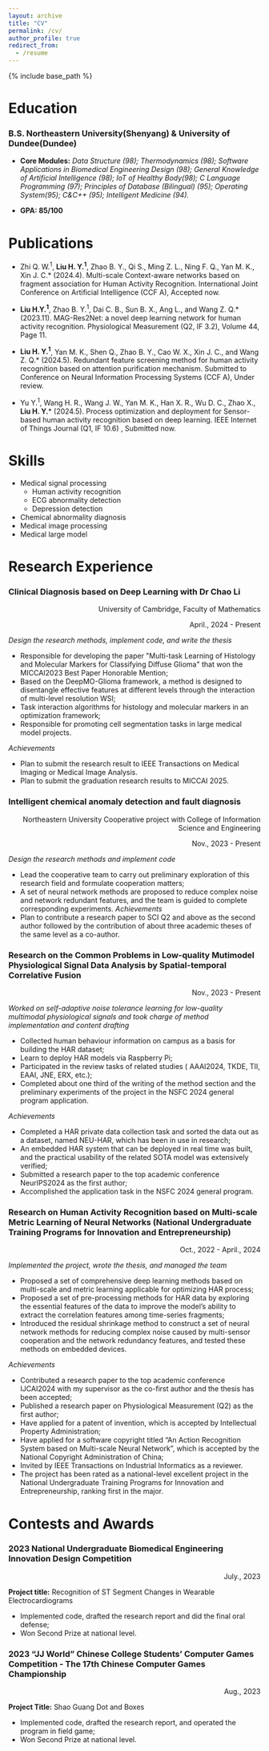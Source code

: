 ```yaml
---
layout: archive
title: "CV"
permalink: /cv/
author_profile: true
redirect_from:
  - /resume
---
```


{% include base_path %}

Education
======

### B.S. Northeastern University(Shenyang) & University of Dundee(Dundee)
 
* **Core Modules:** *Data Structure (98); Thermodynamics (98); Software Applications in Biomedical Engineering Design (98); General Knowledge of Artificial Intelligence (98); IoT of Healthy Body(98);
C Language Programming (97); Principles of Database (Bilingual) (95); Operating System(95); C&C++ (95); Intelligent Medicine (94).*
 
* **GPA: 85/100** 

Publications
======

* Zhi Q. W.<sup>1</sup>, **Liu H. Y.<sup>1</sup>**, Zhao B. Y., Qi S., Ming Z. L., Ning F. Q., Yan M. K., Xin J. C.* (2024.4). Multi-scale Context-aware networks based on fragment association for Human Activity Recognition. International Joint Conference on Artificial Intelligence (CCF A), Accepted now.

* **Liu H.Y.<sup>1</sup>**, Zhao B. Y.<sup>1</sup>, Dai C. B., Sun B. X., Ang L., and Wang Z. Q.* (2023.11). MAG-Res2Net: a novel deep learning network for human activity recognition. Physiological Measurement (Q2, IF 3.2), Volume 44, Page 11.

* **Liu H. Y.<sup>1</sup>**, Yan M. K., Shen Q., Zhao B. Y., Cao W. X., Xin J. C., and Wang Z. Q.* (2024.5). Redundant feature screening method for human activity recognition based on attention purification mechanism. Submitted to Conference on Neural Information Processing Systems (CCF A), Under review.

* Yu Y.<sup>1</sup>, Wang H. R., Wang J. W., Yan M. K., Han X. R., Wu D. C., Zhao X., **Liu H. Y.*** (2024.5). Process optimization and deployment for Sensor-based human activity recognition based on deep learning. IEEE Internet of Things Journal (Q1, IF 10.6) , Submitted now.
  
Skills
======
* Medical signal processing
  * Human activity recognition
  * ECG abnormality detection
  * Depression detection
* Chemical abnormality diagnosis
* Medical image processing
* Medical large model
  
Research Experience
======
### Clinical Diagnosis based on Deep Learning with Dr Chao Li

<p align="right">University of Cambridge, Faculty of Mathematics</p>
<p align="right">April., 2024 - Present</p>
                                                 
                                                 
                                                                        
*Design the research methods, implement code, and write the thesis*

* Responsible for developing the paper "Multi-task Learning of Histology and Molecular Markers for Classifying Diffuse Glioma" that won the MICCAI2023 Best Paper Honorable Mention;
* Based on the DeepMO-Glioma framework, a method is designed to disentangle effective features at different levels through the interaction of multi-level resolution WSI;
* Task interaction algorithms for histology and molecular markers in an optimization framework;
* Responsible for promoting cell segmentation tasks in large medical model projects.

*Achievements*

* Plan to submit the research result to IEEE Transactions on Medical Imaging or Medical Image Analysis.
* Plan to submit the graduation research results to MICCAI 2025.

### Intelligent chemical anomaly detection and fault diagnosis
<p align="right">Northeastern University Cooperative project with College of Information Science and Engineering</p>
<p align="right">Nov., 2023 - Present</p>

*Design the research methods and implement code*
  
* Lead the cooperative team to carry out preliminary exploration of this research field and formulate  cooperation matters;   
* A set of neural network methods are proposed to reduce complex noise and network redundant features, and the team is guided to complete corresponding experiments.
*Achievements* 
* Plan to contribute a research paper to SCI Q2 and above as the second author followed by the contribution of about three academic theses of the same level as a co-author. 

### Research on the Common Problems in Low-quality Mutimodel Physiological Signal Data Analysis by Spatial-temporal Correlative Fusion
<p align="right">Nov., 2023 - Present</p>

*Worked on self-adaptive noise tolerance learning for low-quality multimodal physiological signals and took charge of method implementation and content drafting* 

* Collected human behaviour information on campus as a basis for building the HAR dataset; 
* Learn to deploy HAR models via Raspberry Pi;
* Participated in the review tasks of related studies ( AAAI2024, TKDE, TII, EAAI, JNE, ERX, etc.);
* Completed about one third of the writing of the method section and the preliminary experiments of the project in the NSFC 2024 general program application.
  
*Achievements*

* Completed a HAR private data collection task and sorted the data out as a dataset, named NEU-HAR, which has been in use in research; 
* An embedded HAR system that can be deployed in real time was built, and the practical usability of the related SOTA model was extensively verified; 
* Submitted a research paper to the top academic conference NeurIPS2024 as the first author; 
* Accomplished the application task in the NSFC 2024 general program.

### Research on Human Activity Recognition based on Multi-scale Metric Learning of Neural Networks (National Undergraduate Training Programs for Innovation and Entrepreneurship)
<p align="right">Oct., 2022 - April., 2024</p>

*Implemented the project, wrote the thesis, and managed the team*

* Proposed a set of comprehensive deep learning methods based on multi-scale and metric learning applicable for optimizing HAR process;
* Proposed a set of pre-processing methods for HAR data by exploring the essential features of the data to improve the model’s ability to extract the correlation features among time-series fragments;
* Introduced the residual shrinkage method to construct a set of neural network methods for reducing complex noise caused by multi-sensor cooperation and the network redundancy features, and tested these methods on embedded devices.
  
*Achievements*

* Contributed a research paper to the top academic conference IJCAI2024 with my supervisor as the co-first author and the thesis has been accepted;
* Published a research paper on Physiological Measurement (Q2) as the first author;
* Have applied for a patent of invention, which is accepted by Intellectual Property Administration;
* Have applied for a software copyright titled “An Action Recognition System based on Multi-scale Neural Network”, which is accepted by the National Copyright Administration of China;
* Invited by IEEE Transactions on Industrial Informatics as a reviewer.
* The project has been rated as a national-level excellent project in the National Undergraduate Training Programs for Innovation and Entrepreneurship, ranking first in the major.

Contests and Awards
======

### 2023 National Undergraduate Biomedical Engineering Innovation Design Competition        
<p align="right">July., 2023</p>

**Project title:** Recognition of ST Segment Changes in Wearable Electrocardiograms 
* Implemented code, drafted the research report and did the final oral defense; 
* Won Second Prize at national level.

### 2023 “JJ World” Chinese College Students’ Computer Games Competition - The 17th Chinese Computer Games Championship      
<p align="right">Aug., 2023</p>

**Project Title:** Shao Guang Dot and Boxes   
* Implemented code, drafted the research report, and operated the program in field game;
* Won Second Prize at national level. 

  
